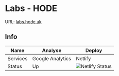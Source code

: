# Labs - HODE

URL: [labs.hode.uk](https://labs.hode.uk/)

## Info

|    Name    |       Analyse      |      Deploy    |
|    ----    |        ----        |      ----      |
|  Services  |  Google Analytics  |     Netlify    |
|   Status   |         Up         | ![Netlify Status](https://api.netlify.com/api/v1/badges/ebda85b8-87e0-4672-b68d-1621bb68aae5/deploy-status) |